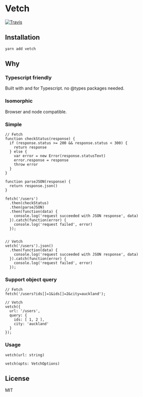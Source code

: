 # Vetch

[![Travis](https://img.shields.io/travis/ozylog/vetch.svg)](https://travis-ci.org/ozylog/vetch)

## Installation
```
yarn add vetch
```

## Why

### Typescript friendly
Built with and for Typescript. no @types packages needed.

### Isomorphic
Browser and node compatible.

### Simple
```
// Fetch
function checkStatus(response) {
  if (response.status >= 200 && response.status < 300) {
    return response
  } else {
    var error = new Error(response.statusText)
    error.response = response
    throw error
  }
}

function parseJSON(response) {
  return response.json()
}

fetch('/users')
  .then(checkStatus)
  .then(parseJSON)
  .then(function(data) {
    console.log('request succeeded with JSON response', data)
  }).catch(function(error) {
    console.log('request failed', error)
  });


// Vetch
vetch('/users').json()
  .then(function(data) {
    console.log('request succeeded with JSON response', data)
  }).catch(function(error) {
    console.log('request failed', error)
  });
```

### Support object query
```
// Fetch
fetch('/users?ids[]=1&ids[]=2&city=auckland');

// Vetch
vetch({
  url: '/users',
  query: {
    ids: [ 1, 2 ],
    city: 'auckland'
  }
});
```

### Usage
```
vetch(url: string)

vetch(opts: VetchOptions)
```


## License
MIT
